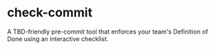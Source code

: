# check-commit
A TBD-friendly pre-commit tool that enforces your team's Definition of Done using an interactive checklist.
